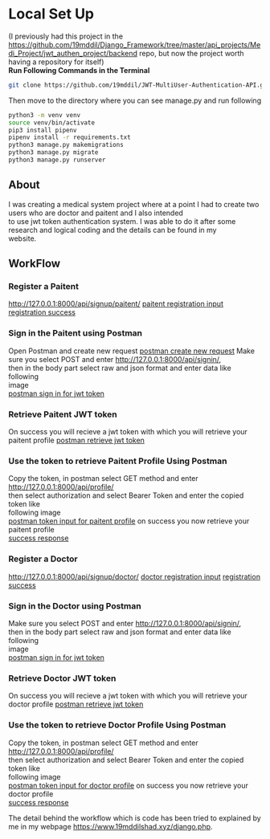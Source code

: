 # Local Set Up
(I previously had this project in the <https://github.com/19mddil/Django_Framework/tree/master/api_projects/Medi_Project/jwt_authen_project/backend> repo, but now the project worth having a repository for itself)  
**Run Following Commands in the Terminal**  
```bash
git clone https://github.com/19mddil/JWT-MultiUser-Authentication-API.git
```
Then move to the directory where you can see manage.py and run following
```bash
python3 -m venv venv
source venv/bin/activate
pip3 install pipenv
pipenv install -r requirements.txt
python3 manage.py makemigrations
python3 manage.py migrate
python3 manage.py runserver
```
## About
I was creating a medical system project where at a point I had to create two users who are doctor and paitent and I also intended  
to use jwt token authentication system. I was able to do it after some research and logical coding and the details can be found in my  
website.
## WorkFlow
### Register a Paitent
<http://127.0.0.1:8000/api/signup/paitent/>
[paitent registration input](/assets/pr.png)
[registration success](/assets/prs.png)
### Sign in the Paitent using Postman
Open Postman and create new request
[postman create new request](/assets/postman_new.png)
Make sure you select POST and enter <http://127.0.0.1:8000/api/signin/>,  
then in the body part select raw and json format and enter data like following  
image  
[postman sign in for jwt token](/assets/postman_p_2.png)
### Retrieve Paitent JWT token
On success you will recieve a jwt token with which you will retrieve your paitent profile
[postman retrieve jwt token](/assets/postman_p_3.png)
### Use the token to retrieve Paitent Profile Using Postman
Copy the token, in postman select GET method and enter <http://127.0.0.1:8000/api/profile/>  
then select authorization and select Bearer Token and enter the copied token like  
following image  
[postman token input for paitent profile](/assets/postman_p_4.png)
on success you now retrieve your paitent profile  
[success response ](/assets/postman_p_5.png)
### Register a Doctor
<http://127.0.0.1:8000/api/signup/doctor/>
[doctor registration input](/assets/dr.png)
[registration success](/assets/drs.png)
### Sign in the Doctor using Postman
Make sure you select POST and enter <http://127.0.0.1:8000/api/signin/>,  
then in the body part select raw and json format and enter data like following  
image  
[postman sign in for jwt token](/assets/postman_d_2.png)
### Retrieve Doctor JWT token
On success you will recieve a jwt token with which you will retrieve your doctor profile
[postman retrieve jwt token](/assets/postman_d_3.png)
### Use the token to retrieve Doctor Profile Using Postman
Copy the token, in postman select GET method and enter <http://127.0.0.1:8000/api/profile/>  
then select authorization and select Bearer Token and enter the copied token like  
following image  
[postman token input for doctor profile](/assets/postman_d_4.png)
on success you now retrieve your doctor profile  
[success response ](/assets/postman_d_5.png)

The detail behind the workflow which is code has been tried to explained by me in my webpage <https://www.19mddilshad.xyz/django.php>.
